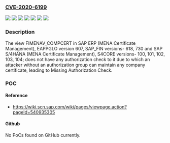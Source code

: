 ### [CVE-2020-6199](https://cve.mitre.org/cgi-bin/cvename.cgi?name=CVE-2020-6199)
![](https://img.shields.io/static/v1?label=Product&message=SAP%20ERP%20(EAPPGLO)&color=blue)
![](https://img.shields.io/static/v1?label=Product&message=SAP%20ERP%20(SAP_FIN)&color=blue)
![](https://img.shields.io/static/v1?label=Product&message=SAP%20S%2F4HANA%20(S4CORE)&color=blue)
![](https://img.shields.io/static/v1?label=Version&message=%3C100%20&color=brighgreen)
![](https://img.shields.io/static/v1?label=Version&message=%3C607%20&color=brighgreen)
![](https://img.shields.io/static/v1?label=Version&message=%3C618%20&color=brighgreen)
![](https://img.shields.io/static/v1?label=Vulnerability&message=Missing%20Authorization%20Check&color=brighgreen)

### Description

The view FIMENAV_COMPCERT in SAP ERP (MENA Certificate Management), EAPPGLO version 607, SAP_FIN versions- 618, 730 and SAP S/4HANA (MENA Certificate Management), S4CORE versions- 100, 101, 102, 103, 104; does not have any authorization check to it due to which an attacker without an authorization group can maintain any company certificate, leading to Missing Authorization Check.

### POC

#### Reference
- https://wiki.scn.sap.com/wiki/pages/viewpage.action?pageId=540935305

#### Github
No PoCs found on GitHub currently.

